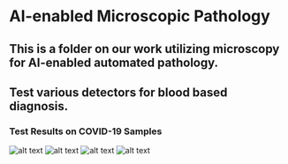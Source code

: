 # AI-enabled Microscopic Pathology
## This is a folder on our work utilizing microscopy for AI-enabled automated pathology.
## Test various detectors for blood based diagnosis.

### Test Results on COVID-19 Samples
![alt text](https://github.com/PerceptualScience/microPathology/blob/master/COVID-19/covid01.png)
![alt text](https://github.com/PerceptualScience/microPathology/blob/master/COVID-19/covid02.png)
![alt text](https://github.com/PerceptualScience/microPathology/blob/master/COVID-19/covid03.png)
![alt text](https://github.com/PerceptualScience/microPathology/blob/master/COVID-19/covid04.png)
